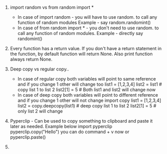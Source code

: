 1. import random vs from random import * 
    * In case of import random - you will have to use random. to call any function of random modules Example - say random.randomint()
    * In case of from random import * - you don't need to use random. to call any function of random modules. Example - directly say randomint()

2. Every function has a return value. If you don't have a return statement in the function, by default function will return None. Also print function always return None.

3. Deep copy vs regular copy..
    * In case of regular copy both variables will point to same reference and if you change 1 other will change too
    list1 = [1,2,3,4]
    list2 = list1 # copy list 1 to list 2
    list2[1] = 5 # Both list1 and list2 will change now
    * In case of deep copy both variables will point to different reference and if you change 1 other will not change
    import copy 
    list1 = [1,2,3,4]
    list2 = copy.deepcopy(list1) # deep copy list 1 to list 2
    list2[1] = 5 # only list 2 will change 

4. Pyperclip - Can be used to copy something to clipboard and paste it later as needed. Example below
    import pyperclip
    pyperclip.copy("Hello")
    you can do command + v now or
    pyperclip.paste()  

5. 